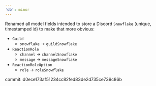 ```yaml
---
'db': minor
---
```


Renamed all model fields intended to store a Discord `Snowflake` (unique,
timestamped id) to make that more obvious:

- `Guild`
  - `snowflake` -> `guildSnowflake`
- `ReactionRole`
  - `channel` -> `channelSnowflake`
  - `message` -> `messageSnowflake`
- `ReactionRoleOption`
  - `role` -> `roleSnowflake`

commit: d0ece173af51234cc82fed83de2d735ce739c86b
